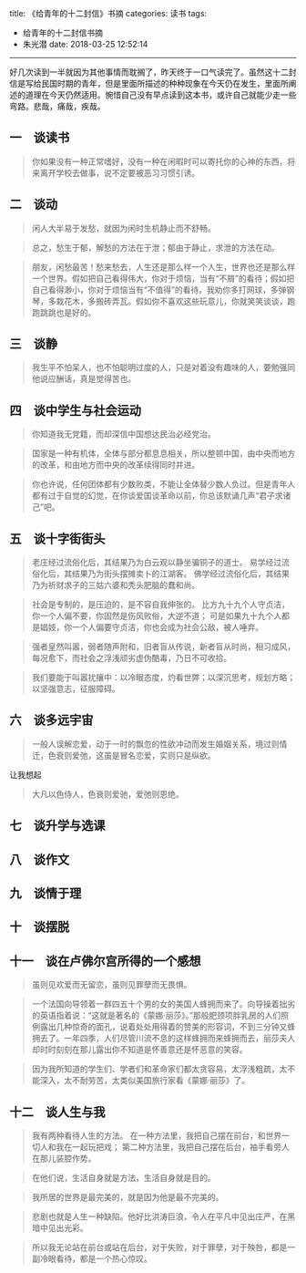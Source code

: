 title: 《给青年的十二封信》书摘
categories: 读书
tags:
  - 给青年的十二封信书摘
  - 朱光潜
date: 2018-03-25 12:52:14
---
好几次读到一半就因为其他事情而耽搁了，昨天终于一口气读完了。虽然这十二封信是写给民国时期的青年，但是里面所描述的种种现象在今天仍在发生，里面所阐述的道理在今天仍然适用。惋惜自己没有早点读到这本书，或许自己就能少走一些弯路。悲哉，痛哉，疾哉。
<!-- more -->
## 一　谈读书
> 你如果没有一种正常嗜好，没有一种在闲暇时可以寄托你的心神的东西，将来离开学校去做事，说不定要被恶习习惯引诱。

## 二　谈动
> 闲人大半易于发愁，就因为闲时生机静止而不舒畅。

> 总之，愁生于郁，解愁的方法在于泄；郁由于静止，求泄的方法在动。

> 朋友，闲愁最苦！愁来愁去，人生还是那么样一个人生，世界也还是那么样一个世界。假如把自己看得伟大，你对于烦恼，当有“不屑”的看待；假如把自己看得渺小，你对于烦恼当有“不值得”的看待。我劝你多打网球，多弹钢琴，多栽花木，多搬砖弄瓦。假如你不喜欢这些玩意儿，你就笑笑谈谈，跑跑跳跳也是好的。

## 三　谈静
> 我生平不怕呆人，也不怕聪明过度的人，只是对着没有趣味的人，要勉强同他说应酬话，真是觉得苦也。

## 四　谈中学生与社会运动
> 你知道我无党籍，而却深信中国想达民治必经党治。

> 国家是一种有机体，全体与部分都息息相关，所以整顿中国，由中央而地方的改革，和由地方而中央的改革续得同时并进。

> 你也许说，任何团体都有少数败类，不能让全体替少数人负过。但是青年人都有过于自觉的幻觉，在你谈爱国谈革命以前，你总该默诵几声“君子求诸己”吧。

## 五　谈十字街街头
> 老庄经过流俗化后，其结果乃为白云观以静坐骗铜子的道士。
> 易学经过流俗化后，其结果乃为街头摆摊卖卜的江湖客。
> 佛学经过流俗化后，其结果乃为祈财求子的三姑六婆和秃头肥脑的蠢和尚。

> 社会是专制的，是压迫的，是不容自我伸张的。
> 比方九十九个人守贞洁，你一个人偏不要，你固然是伤风败俗，大逆不道；
> 可是如果九十九个人都是娼妓，你一个人偏要守贞洁，你也会成为社会公敌，被人唾弃。

> 强者皇然叫嚣，弱者随声附和，旧者盲从传说，新者盲从时尚，相习成风，每况愈下，而社会之浮浅顽劣虚伪酷毒，乃日不可收拾。

> 我们要能于叫嚣扰攘中：以冷眼态度，灼看世弊；以深沉思考，规划方略；以坚强意志，征服障碍。

## 六　谈多远宇宙

> 一般人误解恋爱，动于一时的飘忽的性欲冲动而发生婚姻关系，境过则情迁，色衰则爱弛，这虽是冒名恋爱，实则只是纵欲。

让我想起
> 大凡以色侍人，色衰则爱驰，爱弛则恩绝。

## 七　谈升学与选课

## 八　谈作文

## 九　谈情于理

## 十　谈摆脱

## 十一　谈在卢佛尔宫所得的一个感想
> 虽则见欢爱而无留恋，虽则见罪孽而无畏惧。

> 一个法国向导领着一群四五十个男的女的美国人蜂拥而来了。向导操着拙劣的英语指着说：“这就是著名的《蒙娜·丽莎》。”那般肥颈项胖乳房的人们照例露出几种惊奇的面孔，说着处处用得着的赞美的形容词，不到三分钟又蜂拥去了。一年四季，人们尽管川流不息的这样蜂拥而来蜂拥而去，丽莎夫人却时时刻刻在那儿露出你不知道是怀善意还是怀恶意的笑容。

> 因为我所知道的学生们、学者们和革命家们都太贪容易，太浮浅粗疏，太不能深入，太不耐劳苦，太类似美国旅行家看《蒙娜·丽莎》了。

## 十二　谈人生与我

> 我有两种看待人生的方法。
> 在一种方法里，我把自己摆在前台，和世界一切人和我在一起玩把戏；
> 第二种方法里，我把自己摆在后台，袖手看旁人在那儿装腔作势。

> 在他们说，生活自身就是方法，生活自身就是目的。

> 我所居的世界是最完美的，就是因为他是最不完美的。

> 悲剧也就是人生一种缺陷。他好比洪涛巨浪，令人在平凡中见出庄严，在黑暗中见出光彩。

> 所以我无论站在前台或站在后台，对于失败，对于罪孽，对于殃咎，都是一副冷眼看待，都是一个热心惊叹。
